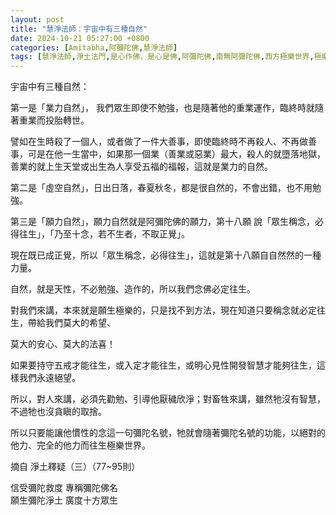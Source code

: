 ```yaml
---
layout: post
title: "慧淨法師：宇宙中有三種自然"
date: 2024-10-21 05:27:00 +0800
categories: [Amitabha,阿彌陀佛,慧淨法師]
tags: [慧淨法師,淨土法門,是心作佛，是心是佛,阿彌陀佛,南無阿彌陀佛,西方極樂世界,極樂世界,念佛,十念法,都攝六根,老實念佛,帶業往生,信願持名,無量壽經,不可以少善根福德因緣得生彼國,凡所有相，皆是虛妄,一切有為法，如夢幻泡影,地獄門前僧道多,魔障,道高一尺，魔高一丈,謠言止於智者,佛氏門中，有求必應,因果通三世,三尸神,祿盡人亡,福報,天地有司過之神,楞嚴經,起心動念,邪師說法，如恆河沙,佛法重實質不重形式,起心動念,不間斷,蓮花,佛力加持,因果,持戒,身口意,五戒,持戒,果報,懺悔]
---
```



宇宙中有三種自然：      

第一是「業力自然」，
我們眾生即使不勉強，也是隨著他的重業運作，臨終時就隨著重業而投胎轉世。      

譬如在生時殺了一個人，或者做了一件大善事，即使臨終時不再殺人、不再做善事，可是在他一生當中，如果那一個業（善業或惡業）最大，殺人的就墮落地獄，善業的就上生天堂或出生為人享受五福的福報，這就是業力的自然。

第二是「虛空自然」，日出日落，春夏秋冬，都是很自然的，不會出錯，也不用勉強。

第三是「願力自然」，願力自然就是阿彌陀佛的願力，第十八願 說「眾生稱念，必得往生」，「乃至十念，若不生者，不取正覺」。       

現在既已成正覺，所以「眾生稱念，必得往生」，這就是第十八願自自然然的一種力量。      

自然，就是天性，不必勉強、造作的，所以我們念佛必定往生。        

對我們來講，本來就是願生極樂的，只是找不到方法，現在知道只要稱念就必定往生，帶給我們莫大的希望、        

莫大的安心、莫大的法喜！        

如果要持守五戒才能往生，或入定才能往生，或明心見性開發智慧才能夠往生，這樣我們永遠絕望。        

所以，對人來講，必須先勸勉、引導他厭穢欣淨；對畜牲來講，雖然牠沒有智慧，不過牠也沒貪瞋的取捨。      

所以只要能讓他慣性的念這一句彌陀名號，牠就會隨著彌陀名號的功能，以絕對的他力、完全的他力而往生極樂世界。        

摘自 淨土釋疑（三）（77~95則）      

信受彌陀救度 專稱彌陀佛名       
願生彌陀淨土 廣度十方眾生